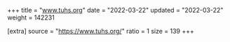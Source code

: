 +++
title = "www.tuhs.org"
date = "2022-03-22"
updated = "2022-03-22"
weight = 142231

[extra]
source = "https://www.tuhs.org/"
ratio = 1
size = 139
+++

